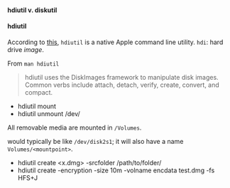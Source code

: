 #### hdiutil v. diskutil

#### hdiutil

According to [this](http://commandlinemac.blogspot.com/2008/12/using-hdiutil.html), ``hdiutil`` is a native Apple command line utility.  ``hdi``: hard drive *image*.

From ``man hdiutil``

>  hdiutil uses the DiskImages framework to
 manipulate disk images.  Common verbs include
 attach, detach, verify, create, convert, and
 compact.


- hdiutil mount <img-name>
- hdiutil unmount /dev/<dev-name>

All removable media are mounted in ``/Volumes``.

<dev-name> would typically be like ``/dev/disk2s1``;  it will also have a name ``Volumes/<mountpoint>``.

- hdiutil create <x.dmg> -srcfolder /path/to/folder/
- hdiutil create -encryption -size 10m -volname encdata test.dmg -fs HFS+J

